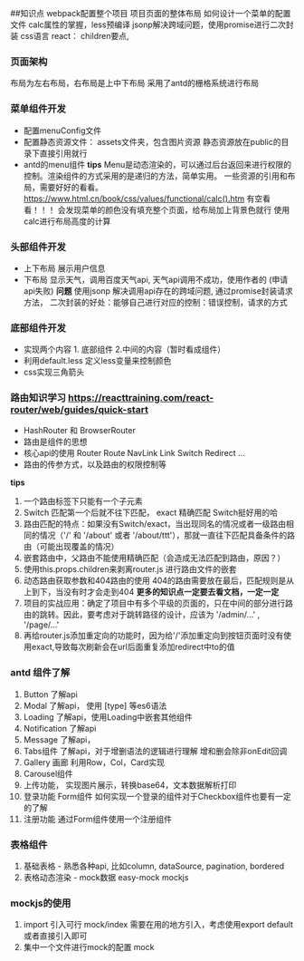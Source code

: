 ##知识点
webpack配置整个项目
项目页面的整体布局
如何设计一个菜单的配置文件
calc属性的掌握，less预编译
jsonp解决跨域问题，使用promise进行二次封装
css语言
react： children要点, 

### 页面架构
布局为左右布局，右布局是上中下布局
采用了antd的栅格系统进行布局

### 菜单组件开发
- 配置menuConfig文件
- 配置静态资源文件： assets文件夹，包含图片资源 
  静态资源放在public的目录下直接引用就行
- antd的menu组件
**tips** Menu是动态渲染的，可以通过后台返回来进行权限的控制。渲染组件的方式采用的是递归的方法，简单实用。
一些资源的引用和布局，需要好好的看看。
https://www.html.cn/book/css/values/functional/calc().htm  有空看看！！！
会发现菜单的颜色没有填充整个页面，给布局加上背景色就行
使用calc进行布局高度的计算

### 头部组件开发
- 上下布局 展示用户信息
- 下布局 显示天气，调用百度天气api, 天气api调用不成功，使用作者的 (申请api失败)
**问题**
使用jsonp 解决调用api存在的跨域问题,
通过promise封装请求方法， 二次封装的好处：能够自己进行对应的控制：错误控制，请求的方式

### 底部组件开发
- 实现两个内容 1. 底部组件 2.中间的内容（暂时看成组件）
- 利用default.less 定义less变量来控制颜色
- css实现三角箭头


### 路由知识学习 https://reacttraining.com/react-router/web/guides/quick-start
- HashRouter 和 BrowserRouter
- 路由是组件的思想
- 核心api的使用 Router Route NavLink Link Switch Redirect ...
- 路由的传参方式，以及路由的权限控制等

**tips** 
1. 一个路由标签下只能有一个子元素
2. Switch 匹配第一个后就不往下匹配， exact 精确匹配 Switch挺好用的哈
3. 路由匹配的特点：如果没有Switch/exact，当出现同名的情况或者一级路由相同的情况（'/' 和 '/about' 或者 '/about/ttt'），那就一直往下匹配具备条件的路由（可能出现覆盖的情况）
4. 嵌套路由中，父路由不能使用精确匹配（会造成无法匹配到路由，原因？）
5. 使用this.props.children来剥离router.js 进行路由文件的嵌套
6. 动态路由获取参数和404路由的使用 404的路由需要放在最后，匹配规则是从上到下，当没有时才会走到404
**更多的知识点一定要去看文档，一定一定** 
7. 项目的实战应用：确定了项目中有多个平级的页面的，只在中间的部分进行路由的跳转。因此，要考虑对于跳转路径的设计，应该为
'/admin/...' , '/page/...'
8. 再给router.js添加重定向的功能时，因为给'/'添加重定向到按钮页面时没有使用exact,导致每次刷新会在url后面重复添加redirect中to的值

### antd 组件了解
1. Button 了解api
2. Modal 了解api， 使用 [type] 等es6语法
3. Loading 了解api，使用Loading中嵌套其他组件
4. Notification 了解api
5. Message 了解api，
6. Tabs组件 了解api，对于增删语法的逻辑进行理解 增和删会除非onEdit回调
7. Gallery 画廊 利用Row，Col，Card实现
8. Carousel组件
9. 上传功能， 实现图片展示，转换base64，文本数据解析打印
10. 登录功能 Form组件 如何实现一个登录的组件对于Checkbox组件也要有一定的了解
11. 注册功能 通过Form组件使用一个注册组件

### 表格组件
1. 基础表格 - 熟悉各种api, 比如column, dataSource, pagination, bordered
2. 表格动态渲染 - mock数据 easy-mock mockjs

### mockjs的使用
1. import 引入可行 mock/index 需要在用的地方引入，考虑使用export default 或者直接引入即可
2. 集中一个文件进行mock的配置 mock



